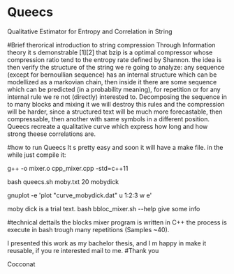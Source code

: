 # Queecs
Qualitative Estimator for Entropy and Correlation in String

#Brief therorical introduction to string compression
Through Information theory it s demonstrable [1][2] that bzip is a optimal compressor whose compression ratio tend to 
the entropy rate defined by Shannon.
the idea is then verify the structure of the string we re going to analyze:
any sequence (except for bernoullian sequence) has an internal structure which can be modellized as a markovian chain,
then inside it there are some sequence which can be predicted (in a probability meaning), for repetition
or for any internal rule we re not (directly) interested to.
Decomposing the sequence in to many blocks and mixing it we will destroy this rules and the compression will be harder,
since a structured text will be much more forecastable, then compressable, then another with same symbols in a different
position.
Queecs recreate a qualitative curve which express how long and how strong theese correlations are.

#how to run Queecs
It s pretty easy and soon it will have a make file.
in  the while just compile it:

g++ -o mixer.o cpp_mixer.cpp -std=c++11

bash queecs.sh moby.txt 20 mobydick

gnuplot -e 'plot "curve_mobydick.dat" u 1:2:3 w e'

moby dick is a trial text. 
bash bbloc_mixer.sh --help give some info

#technical dettails
the blocks mixer program is written in C++
the process is execute in bash trough many repetitions (Samples ~40).

I presented this work as my bachelor thesis, and I m happy in make it reusable, if you re interested mail to me.
#Thank you

Cocconat
